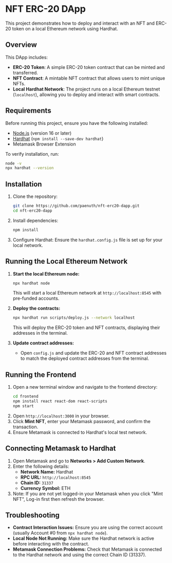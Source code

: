# NFT ERC-20 DApp

This project demonstrates how to deploy and interact with an NFT and ERC-20 token on a local Ethereum network using Hardhat.

## Overview

This DApp includes:
- **ERC-20 Token**: A simple ERC-20 token contract that can be minted and transferred.
- **NFT Contract**: A mintable NFT contract that allows users to mint unique NFTs.
- **Local Hardhat Network**: The project runs on a local Ethereum testnet (`localhost`), allowing you to deploy and interact with smart contracts.

## Requirements

Before running this project, ensure you have the following installed:
- [Node.js](https://nodejs.org/) (version 16 or later)
- [Hardhat](https://hardhat.org/getting-started/) (`npm install --save-dev hardhat`)
- Metamask Browser Extension

To verify installation, run:
```bash
node -v
npx hardhat --version
```

## Installation

1. Clone the repository:
   ```bash
   git clone https://github.com/paenuth/nft-erc20-dapp.git
   cd nft-erc20-dapp
   ```
2. Install dependencies:
   ```bash
   npm install
   ```
3. Configure Hardhat: Ensure the `hardhat.config.js` file is set up for your local network.

## Running the Local Ethereum Network

1. **Start the local Ethereum node:**
   ```bash
   npx hardhat node
   ```
   This will start a local Ethereum network at `http://localhost:8545` with pre-funded accounts.

2. **Deploy the contracts:**
   ```bash
   npx hardhat run scripts/deploy.js --network localhost
   ```
   This will deploy the ERC-20 token and NFT contracts, displaying their addresses in the terminal.

3. **Update contract addresses:**
   - Open `config.js` and update the ERC-20 and NFT contract addresses to match the deployed contract addresses from the terminal.

## Running the Frontend

1. Open a new terminal window and navigate to the frontend directory:
   ```bash
   cd frontend
   npm install react react-dom react-scripts
   npm start
   ```
2. Open `http://localhost:3000` in your browser.
3. Click **Mint NFT**, enter your Metamask password, and confirm the transaction.
4. Ensure Metamask is connected to Hardhat's local test network.

## Connecting Metamask to Hardhat

1. Open Metamask and go to **Networks > Add Custom Network**.
2. Enter the following details:
   - **Network Name:** Hardhat
   - **RPC URL:** `http://localhost:8545`
   - **Chain ID:** `31337`
   - **Currency Symbol:** ETH
3. Note: If you are not yet logged-in your Metamask when you click "Mint NFT", Log-in first then refresh the browser. 

## Troubleshooting

- **Contract Interaction Issues:** Ensure you are using the correct account (usually Account #0 from `npx hardhat node`).
- **Local Node Not Running:** Make sure the Hardhat network is active before interacting with the contract.
- **Metamask Connection Problems:** Check that Metamask is connected to the Hardhat network and using the correct Chain ID (31337).

